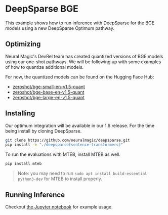 # DeepSparse BGE

This example shows how to run inference with DeepSparse for the BGE models using a new DeepSparse Optimum pathway.

## Optimizing

Neural Magic's DevRel team has created quantized versions of BGE models using our one-shot pathways. We will be following up with some examples of how to quantize additional models.

For now, the quantized models can be found on the Hugging Face Hub:
- [zeroshot/bge-small-en-v1.5-quant](https://huggingface.co/zeroshot/bge-small-en-v1.5-quant)
- [zeroshot/bge-base-en-v1.5-quant](https://huggingface.co/zeroshot/bge-base-en-v1.5-quant)
- [zeroshot/bge-large-en-v1.5-quant](https://huggingface.co/zeroshot/bge-large-en-v1.5-quant)

## Installing

Our optimum integration will be available in our 1.6 release. For the time being install by cloning DeepSparse. 

```bash
git clone https://github.com/neuralmagic/deepsparse.git
pip install -e "./deepsparse[sentence-transformers]"
```

To run the evaluations with MTEB, install MTEB as well.

```bash
pip install mteb
```

> Note: you may need to run `sudo apt install build-essential python3-dev` for MTEB to install properly.

## Running Inference

Checkout [the Jupyter notebook](example.ipynb) for example usage.
